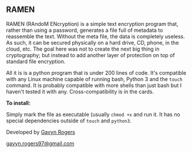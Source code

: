 
**RAMEN**
-----

RAMEN (RAndoM ENcryption) is a simple text encryption program that, rather than using a password, generates a file full of metadata to reassemble the text. Without the meta file, the data is completely useless. As such, it can be secured physically on a hard drive, CD, phone, in the cloud, etc. The goal here was not to create the next big thing in cryptography; but instead to add another layer of protection on top of standard file encryption.

All it is is a python program that is under 200 lines of code. It's compatible with any Linux machine capable of running bash, Python 3 and the `touch` command. It is probably compatible with more shells than just bash but I haven't tested it with any. Cross-compatibility is in the cards.

**To install:**

Simply mark the file as executable (usually `chmod +x` and run it. It has no special dependencies outside of `touch` and `python3`.

Developed by [Gavyn Rogers](https://github.com/gavynsrogers)

gavyn.rogers97@gmail.com

